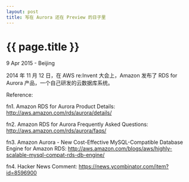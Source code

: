 ```yaml
---
layout: post
title: 写在 Aurora 还在 Preview 的日子里
---
```


# {{ page.title }}

9 Apr 2015 - Beijing

2014 年 11 月 12 日，在 AWS re:Invent 大会上，Amazon 发布了 RDS for Aurora 产品，一个自己研发的云数据库系统。

Reference:

fn1. Amazon RDS for Aurora Product Details: http://aws.amazon.com/rds/aurora/details/

fn2. Amazon RDS for Aurora Frequently Asked Questions: http://aws.amazon.com/rds/aurora/faqs/

fn3. Amazon Aurora - New Cost-Effective MySQL-Compatible Database Engine for Amazon RDS: http://aws.amazon.com/blogs/aws/highly-scalable-mysql-compat-rds-db-engine/

fn4. Hacker News Comment: https://news.ycombinator.com/item?id=8596900
